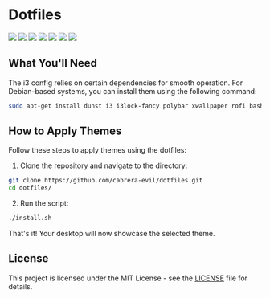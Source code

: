 # Dotfiles
![](https://img.shields.io/github/last-commit/cabrera-evil/dotfiles/master)
![](https://img.shields.io/github/license/cabrera-evil/dotfiles)
![](https://img.shields.io/github/languages/top/cabrera-evil/dotfiles?label=bash)
![](https://img.shields.io/github/languages/code-size/cabrera-evil/dotfiles)
![](https://img.shields.io/github/repo-size/cabrera-evil/dotfiles)
![](https://img.shields.io/github/contributors/cabrera-evil/dotfiles)
![](https://img.shields.io/github/stars/cabrera-evil/dotfiles?style=social)

## What You'll Need

The i3 config relies on certain dependencies for smooth operation. For Debian-based systems, you can install them using the following command:

```bash
sudo apt-get install dunst i3 i3lock-fancy polybar xwallpaper rofi bash fonts-font-awesome xdg-utils sensible-utils alsa-utils fonts-firacode flameshot xautolock numlockx blueman network-manager net-tools
```

## How to Apply Themes

Follow these steps to apply themes using the dotfiles:

1. Clone the repository and navigate to the directory:

```bash
git clone https://github.com/cabrera-evil/dotfiles.git
cd dotfiles/
```

2. Run the script:

```bash
./install.sh
```

That's it! Your desktop will now showcase the selected theme.

## License

This project is licensed under the MIT License - see the [LICENSE](LICENSE) file for details.
